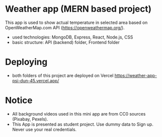 # Weather app (MERN based project)

This app is used to show actual temperature in selected area based on OpenWeatherMap.com API (https://openweathermap.org/).

- used technologies: MongoDB, Express, React, Node.js, CSS
- basic structure: API (backend) folder, Frontend folder
 
# Deploying
- both folders of this project are deployed on Vercel https://weather-app-psi-dun-45.vercel.app/

# Notice 
- All background videos used in this mini app are from CC0 sources (Pixabay, Pexels).
- This App is presented as student project. Use dummy data to Sign up. Never use your real credentials.
